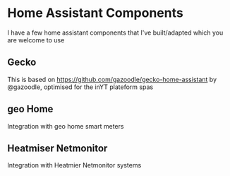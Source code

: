 # Home Assistant Components

I have a few home assistant components that I've built/adapted which you are welcome to use

## Gecko

This is based on https://github.com/gazoodle/gecko-home-assistant by @gazoodle, optimised for the inYT plateform spas

## geo Home

Integration with geo home smart meters

## Heatmiser Netmonitor

Integration with Heatmier Netmonitor systems

